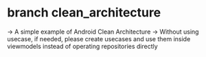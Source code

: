 # branch clean_architecture
-> A simple example of Android Clean Architecture
-> Without using usecase, if needed, please create usecases and use them inside viewmodels instead of operating repositories directly

